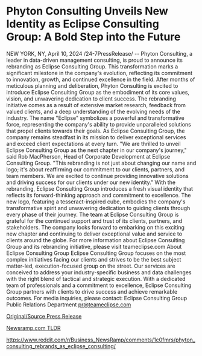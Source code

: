 # Phyton Consulting Unveils New Identity as Eclipse Consulting Group: A Bold Step into the Future

NEW YORK, NY, April 10, 2024 /24-7PressRelease/ -- Phyton Consulting, a leader in data-driven management consulting, is proud to announce its rebranding as Eclipse Consulting Group. This transformation marks a significant milestone in the company's evolution, reflecting its commitment to innovation, growth, and continued excellence in the field.  After months of meticulous planning and deliberation, Phyton Consulting is excited to introduce Eclipse Consulting Group as the embodiment of its core values, vision, and unwavering dedication to client success. The rebranding initiative comes as a result of extensive market research, feedback from valued clients, and a deep understanding of the evolving needs of the industry.  The name "Eclipse" symbolizes a powerful and transformative force, representing the company's ability to provide unparalleled solutions that propel clients towards their goals. As Eclipse Consulting Group, the company remains steadfast in its mission to deliver exceptional services and exceed client expectations at every turn.  "We are thrilled to unveil Eclipse Consulting Group as the next chapter in our company's journey," said Rob MacPherson, Head of Corporate Development at Eclipse Consulting Group. "This rebranding is not just about changing our name and logo; it's about reaffirming our commitment to our clients, partners, and team members. We are excited to continue providing innovative solutions and driving success for our clients under our new identity."  With the rebranding, Eclipse Consulting Group introduces a fresh visual identity that reflects its forward-thinking approach and commitment to excellence. The new logo, featuring a tesseract-inspired cube, embodies the company's transformative spirit and unwavering dedication to guiding clients through every phase of their journey.  The team at Eclipse Consulting Group is grateful for the continued support and trust of its clients, partners, and stakeholders. The company looks forward to embarking on this exciting new chapter and continuing to deliver exceptional value and service to clients around the globe.  For more information about Eclipse Consulting Group and its rebranding initiative, please visit teameclipse.com  About Eclipse Consulting Group  Eclipse Consulting Group focuses on the most complex initiatives facing our clients and strives to be the best subject matter-led, execution-focused group on the street. Our services are conceived to address your industry-specific business and data challenges with the right blend of tactical and strategic execution. With a dedicated team of professionals and a commitment to excellence, Eclipse Consulting Group partners with clients to drive success and achieve remarkable outcomes.  For media inquiries, please contact:  Eclipse Consulting Group Public Relations Department pr@teameclipse.com 

[Original/Source Press Release](https://www.24-7pressrelease.com/press-release/509922/phyton-consulting-unveils-new-identity-as-eclipse-consulting-group-a-bold-step-into-the-future)
                    

[Newsramp.com TLDR](None) 

https://www.reddit.com/r/Business_NewsRamp/comments/1c0fmrs/phyton_consulting_rebrands_as_eclipse_consulting/